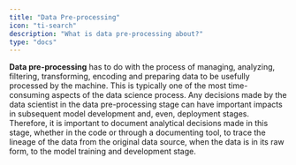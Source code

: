 ```yaml
---
title: "Data Pre-processing"
icon: "ti-search"
description: "What is data pre-processing about?"
type: "docs"
---
```


**Data pre-processing** has to do with the process of managing, analyzing, filtering, transforming, encoding and preparing data to be usefully processed by the machine. This is typically one of the most time-consuming aspects of the data science process. Any decisions made by the data scientist in the data pre-processing stage can have important impacts in subsequent model development and, even, deployment stages. Therefore, it is important to document analytical decisions made in this stage, whether in the code or through a documenting tool, to trace the lineage of the data from the original data source, when the data is in its raw form, to the model training and development stage.     